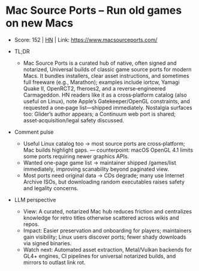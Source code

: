 # Mac Source Ports – Run old games on new Macs

- Score: 152 | [HN](https://news.ycombinator.com/item?id=45591865) | Link: https://www.macsourceports.com/

- TL;DR
    - Mac Source Ports is a curated hub of native, often signed and notarized, Universal builds of classic game source ports for modern Macs. It bundles installers, clear asset instructions, and sometimes full freeware (e.g., Marathon); examples include iortcw, Yamagi Quake II, OpenRCT2, fheroes2, and a reverse‑engineered Carmageddon. HN readers like it as a cross‑platform catalog (also useful on Linux), note Apple’s Gatekeeper/OpenGL constraints, and requested a one‑page list—shipped immediately. Nostalgia surfaces too: Glider’s author appears; a Continuum web port is shared; asset‑acquisition/legal safety discussed.

- Comment pulse
    - Useful Linux catalog too → most source ports are cross‑platform; Mac builds highlight gaps. — counterpoint: macOS OpenGL 4.1 limits some ports requiring newer graphics APIs.
    - Wanted one-page game list → maintainer shipped /games/list immediately, improving scanability beyond paginated view.
    - Most ports need original data → CDs degrade; many use Internet Archive ISOs, but downloading random executables raises safety and legality concerns.

- LLM perspective
    - View: A curated, notarized Mac hub reduces friction and centralizes knowledge for retro titles otherwise scattered across wikis and repos.
    - Impact: Easier preservation and onboarding for players; maintainers gain visibility; Linux users discover ports; fewer shady downloads via signed binaries.
    - Watch next: Automated asset extraction, Metal/Vulkan backends for GL4+ engines, CI pipelines for universal notarized builds, and mirrors to outlast link rot.
